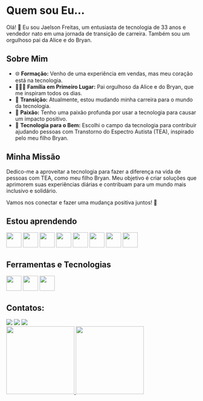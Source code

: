 # Quem sou Eu...

Olá! 👋 Eu sou Jaelson Freitas, um entusiasta de tecnologia de 33 anos e vendedor nato em uma jornada de transição de carreira. Também sou um orgulhoso pai da Alice e do Bryan.

## Sobre Mim

- 🌐 **Formação:** Venho de uma experiência em vendas, mas meu coração está na tecnologia.
- 👨‍👧‍👦 **Família em Primeiro Lugar:** Pai orgulhoso da Alice e do Bryan, que me inspiram todos os dias.
- 💼 **Transição:** Atualmente, estou mudando minha carreira para o mundo da tecnologia.
- 🚀 **Paixão:** Tenho uma paixão profunda por usar a tecnologia para causar um impacto positivo.
- 🤖 **Tecnologia para o Bem:** Escolhi o campo da tecnologia para contribuir ajudando pessoas com Transtorno do Espectro Autista (TEA), inspirado pelo meu filho Bryan.

## Minha Missão

Dedico-me a aproveitar a tecnologia para fazer a diferença na vida de pessoas com TEA, como meu filho Bryan. Meu objetivo é criar soluções que aprimorem suas experiências diárias e contribuam para um mundo mais inclusivo e solidário.

Vamos nos conectar e fazer uma mudança positiva juntos! 🚀

## Estou aprendendo
<div>
<img loading="lazy" src="https://cdn.jsdelivr.net/gh/devicons/devicon/icons/java/java-original.svg" width="40" height="40"/> <img loading="lazy" src="https://cdn.jsdelivr.net/gh/devicons/devicon/icons/linux/linux-original.svg" width="40" height="40"/>
<img src="https://cdn.jsdelivr.net/gh/devicons/devicon/icons/javascript/javascript-original.svg" width="40" height="40"/>
<img src="https://cdn.jsdelivr.net/gh/devicons/devicon/icons/html5/html5-original.svg" width="40" height="40"/>
<img src="https://cdn.jsdelivr.net/gh/devicons/devicon/icons/python/python-original.svg" width="40" height="40" />
<img src="https://cdn.jsdelivr.net/gh/devicons/devicon/icons/css3/css3-original-wordmark.svg" width="40" height="40"/>
<img src="https://cdn.jsdelivr.net/gh/devicons/devicon/icons/php/php-original.svg" width="40" height="40"/>
<img src="https://cdn.jsdelivr.net/gh/devicons/devicon/icons/mysql/mysql-original-wordmark.svg" width="40" height="40" />


</div>

## Ferramentas e Tecnologias

<img loading="lazy" src="https://cdn.jsdelivr.net/gh/devicons/devicon/icons/git/git-original.svg" width="40" height="40"/>
<img src="https://cdn.jsdelivr.net/gh/devicons/devicon/icons/angularjs/angularjs-original.svg" width="40" height="40"/>
<img src="https://cdn.jsdelivr.net/gh/devicons/devicon/icons/react/react-original.svg" width="40" height="40"/>



## Contatos:

<div>
<a href="https://www.instagram.com/jaelson.jfreitas/" target="_blank"><img loading="lazy" src="https://img.shields.io/badge/-Instagram-%23E4405F?style=for-the-badge&logo=instagram&logoColor=white" target="_blank"></a>
<a href = "jaelsonfreitas@gmail.com"><img loading="lazy" src="https://img.shields.io/badge/Gmail-D14836?style=for-the-badge&logo=gmail&logoColor=white" target="_blank"></a>
<a href="https://www.linkedin.com/in/jaelsonfreitas/" target="_blank"><img loading="lazy" src="https://img.shields.io/badge/-LinkedIn-%230077B5?style=for-the-badge&logo=linkedin&logoColor=white" target="_blank"></a>   

</div>

<div>
  <a href="https://github.com/jaelsonfreitas">
    <img loading="lazy" height="180em" src="https://github-readme-stats.vercel.app/api/top-langs/?username=jaelsonfreitas&layout=compact&langs_count=7&theme=dracula"/>
    <img loading="lazy" height="180em" src="https://github-readme-stats.vercel.app/api?username=jaelsonfreitas&show_icons=true&theme=dracula&include_all_commits=true&count_private=true"/>
    
  
  </a>
</div>


